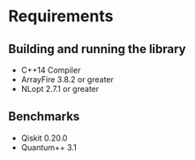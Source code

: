 Requirements
=============

## Building and running the library
- C++14 Compiler
- ArrayFire 3.8.2 or greater
- NLopt 2.7.1 or greater

## Benchmarks
- Qiskit 0.20.0
- Quantum++ 3.1